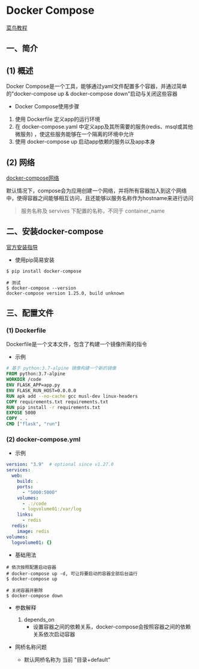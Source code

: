 # Docker Compose
[菜鸟教程](https://www.runoob.com/docker/docker-compose.html)  

## 一、简介
## (1) 概述
Docker Compose是一个工具，能够通过yaml文件配置多个容器，并通过简单的"docker-compose up & docker-compose down"启动与关闭这些容器  

- Docker Compose使用步骤
1. 使用 Dockerfile 定义app的运行环境
2. 在 docker-compose.yaml 中定义app及其所需要的服务(redis、msql或其他微服务) ，使这些服务能够在一个隔离的环境中允许
3. 使用 docker-compose up 启动app依赖的服务以及app本身

## (2) 网络

[docker-compose网络](https://www.jianshu.com/p/c3d264994374)  

默认情况下，compose会为应用创建一个网络，并将所有容器加入到这个网络中，使得容器之间能够相互访问，且还能够以服务名称作为hostname来进行访问

> 服务名称及 servives 下配置的名称，不同于 container_name  


## 二、安装docker-compose
[官方安装指导](https://docs.docker.com/compose/install/)

- 使用pip简易安装

```shell
$ pip install docker-compose

# 测试
$ docker-compose --version  
docker-compose version 1.25.0, build unknown
```

## 三、配置文件
### (1) Dockerfile
Dockerfile是一个文本文件，包含了构建一个镜像所需的指令

- 示例

```dockerfile
# 基于 python:3.7-alpine 镜像构建一个新的镜像
FROM python:3.7-alpine 
WORKDIR /code
ENV FLASK_APP=app.py
ENV FLASK_RUN_HOST=0.0.0.0
RUN apk add --no-cache gcc musl-dev linux-headers
COPY requirements.txt requirements.txt
RUN pip install -r requirements.txt
EXPOSE 5000
COPY . .
CMD ["flask", "run"]
```

### (2) docker-compose.yml
- 示例

```yml
version: "3.9"  # optional since v1.27.0
services:
  web:
    build: .
    ports:
      - "5000:5000"
    volumes:
      - .:/code
      - logvolume01:/var/log
    links:
      - redis
  redis:
    image: redis
volumes:
  logvolume01: {}
```

- 基础用法

```shell
# 依次按照配置启动容器
# docker-compose up -d, 可让将要启动的容器全部后台运行
$ docker-compose up 

# 关闭容器并删除
$ docker-compose down
```
- 参数解释
   1. depends_on
      - 设置容器之间的依赖关系，docker-compose会按照容器之间的依赖关系依次启动容器

- 网桥名称问题
   - 默认网桥名称为 当前 "目录+default" 


